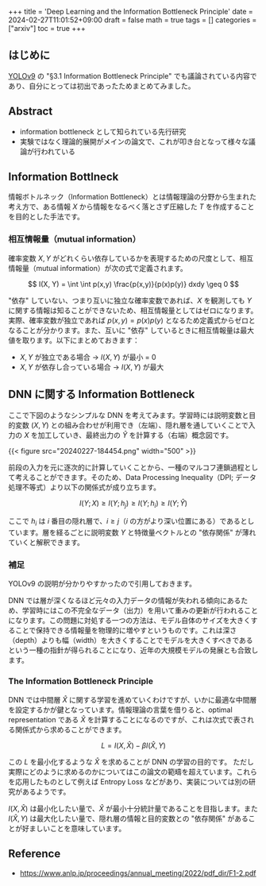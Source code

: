 +++
title = 'Deep Learning and the Information Bottleneck Principle'
date = 2024-02-27T11:01:52+09:00
draft = false 
math = true
tags = []
categories = ["arxiv"]
toc = true
+++

## はじめに

[YOLOv9](https://arxiv.org/pdf/2402.13616.pdf) の "§3.1 Information Bottleneck Principle" でも議論されている内容であり、自分にとっては初出であったためまとめてみました。


## Abstract

- information bottleneck として知られている先行研究
- 実験ではなく理論的展開がメインの論文で、これが叩き台となって様々な議論が行われている


## Information Bottlneck

情報ボトルネック（Information Bottleneck）とは情報理論の分野から生まれた考え方で、ある情報 $X$ から情報をなるべく落とさず圧縮した $T$ を作成することを目的とした手法です。

### 相互情報量（mutual information）

確率変数 $X, Y$ がどれくらい依存しているかを表現するための尺度として、相互情報量（mutual information）が次の式で定義されます。

$$
I(X, Y) = \int \int p(x,y) \frac{p(x,y)}{p(x)p(y)} dxdy \geq 0
$$

"依存" していない、つまり互いに独立な確率変数であれば、$X$ を観測しても $Y$ に関する情報は知ることができないため、相互情報量としてはゼロになります。実際、確率変数が独立であれば $p(x, y)=p(x)p(y)$ となるため定義式からゼロとなることが分かります。また、互いに "依存" しているときに相互情報量は最大値を取ります。以下にまとめておきます：

- $X, Y$ が独立である場合 $\to$ $I(X, Y)$ が最小 = 0
- $X, Y$ が依存し合っている場合 $\to$ $I(X, Y)$ が最大







## DNN に関する Information Bottleneck

ここで下図のようなシンプルな DNN を考えてみます。学習時には説明変数と目的変数 $(X, Y)$ との組み合わせが利用でき（左端）、隠れ層を通していくことで入力の $X$ を加工していき、最終出力の $\hat{Y}$ を計算する（右端）概念図です。

{{< figure src="20240227-184454.png" width="500" >}} 

前段の入力を元に逐次的に計算していくことから、一種のマルコフ連鎖過程として考えることができます。そのため、Data Processing Inequality（DPI; データ処理不等式）より以下の関係式が成り立ちます。

$$
I(Y; X) \geq I (Y; h_j) \geq I (Y; h_i) \geq I (Y; \hat{Y})
$$

ここで $h_{i}$ は $i$ 番目の隠れ層で、$i \geq j$（$i$ の方がより深い位置にある）であるとしています。層を経るごとに説明変数 $Y$ と特徴量ベクトルとの "依存関係" が薄れていくと解釈できます。

### 補足

YOLOv9 の説明が分かりやすかったので引用しておきます。

DNN では層が深くなるほど元々の入力データの情報が失われる傾向にあるため、学習時にはこの不完全なデータ（出力）を用いて重みの更新が行われることになります。この問題に対処する一つの方法は、モデル自体のサイズを大きくすることで保持できる情報量を物理的に増やすというものです。これは深さ（depth）よりも幅（width）を大きくすることでモデルを大きくすべきであるという一種の指針が得られることになり、近年の大規模モデルの発展とも合致します。


###  The Information Bottleneck Principle

DNN では中間層 $\hat{X}$ に関する学習を進めていくわけですが、いかに最適な中間層を設定するかが鍵となっています。情報理論の言葉を借りると、optimal representation である $\hat{X}$ を計算することになるのですが、これは次式で表される関係式から求めることができます。

$$
L = I(X, \hat{X}) - \beta I(\hat{X}, Y)
$$

この $L$ を最小化するような $\hat{X}$ を求めることが DNN の学習の目的です。
ただし実際にどのように求めるのかについてはこの論文の範疇を超えています。これらを応用したものとして例えば Entropy Loss などがあり、実装については別の研究があるようです。


$I(X, \hat{X})$ は最小化したい量で、$\hat{X}$ が最小十分統計量であることを目指します。また $I(\hat{X}, Y)$ は最大化したい量で、隠れ層の情報と目的変数との "依存関係" があることが好ましいことを意味しています。


## Reference

- https://www.anlp.jp/proceedings/annual_meeting/2022/pdf_dir/F1-2.pdf


